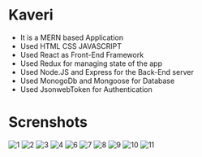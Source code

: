 # Kaveri
* It is a MERN based Application
* Used HTML CSS JAVASCRIPT
* Used React as Front-End Framework
* Used Redux for managing state of the app
* Used Node.JS and Express for the Back-End server
* Used MonogoDb and Mongoose for Database
* Used JsonwebToken for Authentication

# Screnshots
![1](https://user-images.githubusercontent.com/69320529/118888288-199d6b00-b919-11eb-90cd-c6b0caf1894c.png)
![2](https://user-images.githubusercontent.com/69320529/118888293-1b672e80-b919-11eb-9d5e-68018401e2dd.png)
![3](https://user-images.githubusercontent.com/69320529/118888297-1c985b80-b919-11eb-997b-9b2b664d2b29.png)
![4](https://user-images.githubusercontent.com/69320529/118888302-1dc98880-b919-11eb-879d-1c53ee2dcea6.png)
![6](https://user-images.githubusercontent.com/69320529/118888307-1efab580-b919-11eb-8a05-a98add806532.png)
![7](https://user-images.githubusercontent.com/69320529/118888321-24580000-b919-11eb-99c7-9fae12d0b72a.png)
![8](https://user-images.githubusercontent.com/69320529/118888342-2752f080-b919-11eb-8fd3-71c831328416.png)
![9](https://user-images.githubusercontent.com/69320529/118888347-28841d80-b919-11eb-8710-263637bde0d9.png)
![10](https://user-images.githubusercontent.com/69320529/118888351-291cb400-b919-11eb-8cb0-c2716a426c60.png)
![11](https://user-images.githubusercontent.com/69320529/118888353-2a4de100-b919-11eb-893a-e462fd7efd37.png)
